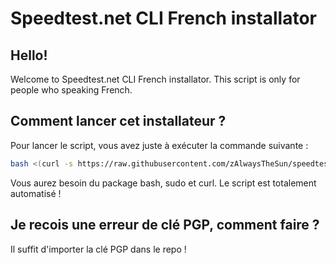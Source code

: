 
# Speedtest.net CLI French installator

## Hello!
Welcome to Speedtest.net CLI French installator. This script is only for people who speaking French.

## Comment lancer cet installateur ?
Pour lancer le script, vous avez juste à exécuter la commande suivante :
```bash
bash <(curl -s https://raw.githubusercontent.com/zAlwaysTheSun/speedtest-cli-french/main/speedtestinstallator.sh)
```
Vous aurez besoin du package bash, sudo et curl. Le script est totalement automatisé !

## Je recois une erreur de clé PGP, comment faire ?
Il suffit d'importer la clé PGP dans le repo !

